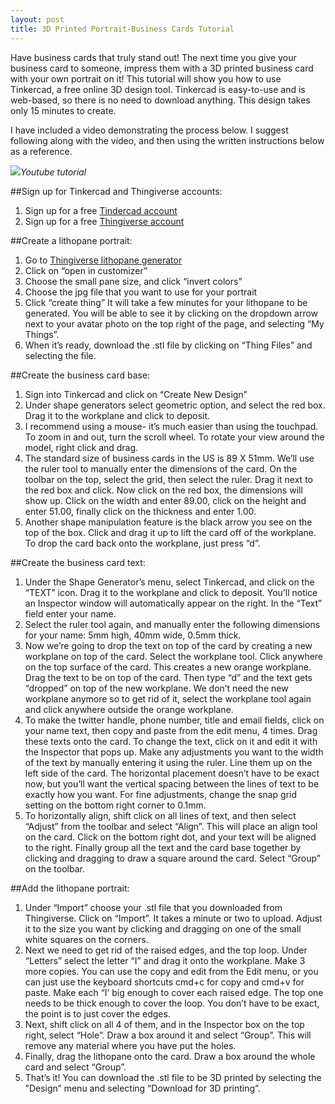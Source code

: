 ```yaml
---
layout: post
title: 3D Printed Portrait-Business Cards Tutorial
---
```


Have business cards that truly stand out! The next time you give your business card to someone, impress them with a 3D printed business card with your own portrait on it!  This tutorial will show you how to use Tinkercad, a free online 3D design tool.  Tinkercad is easy-to-use and is web-based, so there is no need to download anything.  This design takes only 15 minutes to create.

I have included a video demonstrating the process below.  I suggest following along with the video, and then using the written instructions below as a reference.

[![](http://img.youtube.com/vi/VJI_D-GGwqY/0.jpg)](https://www.youtube.com/watch?v=VJI_D-GGwqY)*Youtube tutorial*

##Sign up for Tinkercad and Thingiverse accounts:
1.  Sign up for a free [Tindercad account](https://www.tinkercad.com/)
2.  Sign up for a free [Thingiverse account](http://www.thingiverse.com/)

##Create a lithopane portrait:
1.  Go to [Thingiverse lithopane generator](http://www.thingiverse.com/thing:74322)
2.  Click on “open in customizer”
3.  Choose the small pane size, and click “invert colors”
4.  Choose the jpg file that you want to use for your portrait
5.  Click “create thing”
It will take a few minutes for your lithopane to be generated.  You will be able to see it by clicking on the dropdown arrow next to your avatar photo on the top right of the page, and selecting “My Things”.
6. When it’s ready, download the .stl file by clicking on “Thing Files” and selecting the file.

##Create the business card base:
1.  Sign into Tinkercad and click on “Create New Design”
2.  Under shape generators select geometric option, and select the red box.  Drag it to the workplane and click to deposit.
3.  I recommend using a mouse- it’s much easier than using the touchpad.  To zoom in and out, turn the scroll wheel.  To rotate your view around the model, right click and drag.
4.  The standard size of business cards in the US is 89 X 51mm.  We’ll use the ruler tool to manually enter the dimensions of the card.  On the toolbar on the top, select the grid, then select the ruler.  Drag it next to the red box and click. Now click on the red box, the dimensions will show up.  Click on the width and enter 89.00, click on the height and enter 51.00, finally click on the thickness and enter 1.00.
5. Another shape manipulation feature is the black arrow you see on the top of the box. Click and drag it up to lift the card off of the workplane.  To drop the card back onto the workplane, just press “d”.

##Create the business card text:
1.  Under the Shape Generator’s menu, select Tinkercad, and click on the “TEXT” icon.  Drag it to the workplane and click to deposit.
You’ll notice an Inspector window will automatically appear on the right.  In the “Text” field enter your name.
2.  Select the ruler tool again, and manually enter the following dimensions for your name:  5mm high, 40mm wide, 0.5mm thick.
3.  Now we’re going to drop the text on top of the card by creating a new workplane on top of the card.  Select the workplane tool.  Click anywhere on the top surface of the card.  This creates a new orange workplane.  Drag the text to be on top of the card.  Then type “d” and the text gets “dropped” on top of the new workplane.  We don’t need the new workplane anymore so to get rid of it, select the workplane tool again and click anywhere outside the orange workplane.
4.  To make the twitter handle, phone number, title and email fields, click on your name text, then copy and paste from the edit menu, 4 times.  Drag these texts onto the card.
To change the text, click on it and edit it with the Inspector that pops up.
Make any adjustments you want to the width of the text by manually entering it using the ruler.  Line them up on the left side of the card.  The horizontal placement doesn’t have to be exact now, but you’ll want the vertical spacing between the lines of text to be exactly how you want.  For fine adjustments, change the snap grid setting on the bottom right corner to 0.1mm.
5.  To horizontally align, shift click on all lines of text, and then select “Adjust” from the toolbar and select “Align”.  This will place an align tool on the card.  Click on the bottom right dot, and your text will be aligned to the right.
Finally group all the text and the card base together by clicking and dragging to draw a square around the card.  Select “Group” on the toolbar.

##Add the lithopane portrait:
1.  Under “Import” choose your .stl file that you downloaded from Thingiverse.  Click on “Import”.  It takes a minute or two to upload.
Adjust it to the size you want by clicking and dragging on one of the small white squares on the corners.
2.  Next we need to get rid of the raised edges, and the top loop.  Under “Letters” select the letter “I” and drag it onto the workplane.  Make 3 more copies.  You can use the copy and edit from the Edit menu, or you can just use the keyboard shortcuts cmd+c for copy and cmd+v for paste.  Make each “I’ big enough to cover each raised edge.  The top one needs to be thick enough to cover the loop.  You don’t have to be exact, the point is to just cover the edges.
3.  Next, shift click on all 4 of them, and in the Inspector box on the top right, select “Hole”.
Draw a box around it and select “Group”.  This will remove any material where you have put the holes.
4.  Finally, drag the lithopane onto the card.
Draw a box around the whole card and select “Group”.
5.  That’s it!  You can download the .stl file to be 3D printed by selecting the ”Design” menu and selecting “Download for 3D printing”.
